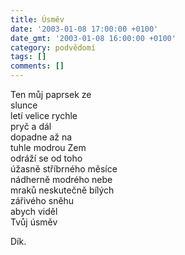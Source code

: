 ```yaml
---
title: Úsměv
date: '2003-01-08 17:00:00 +0100'
date_gmt: '2003-01-08 16:00:00 +0100'
category: podvědomí
tags: []
comments: []
---
```


<p>Ten můj paprsek ze <br>slunce<br>letí velice rychle <br>pryč a dál<br>dopadne až na<br>tuhle modrou Zem<br>odráží se od toho<br>úžasně stříbrného měsíce<br>nádherně modrého nebe<br>mraků neskutečně bílých<br>zářivého sněhu<br>abych viděl<br>Tvůj úsměv</p>
<p class="oranz">Dík.</p>
